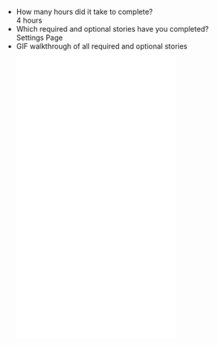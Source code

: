 * How many hours did it take to complete? <br />
   4 hours
* Which required and optional stories have you completed? <br />
   Settings Page </br>
* GIF walkthrough of all required and optional stories  </br>
  <img src='https://raw.githubusercontent.com/gauthamk/tip-calculator/master/tipp.gif' />
